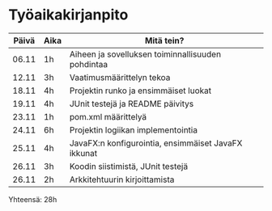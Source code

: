 # Työaikakirjanpito

| Päivä | Aika | Mitä tein? |
|-------|------|------------|
| 06.11 | 1h   | Aiheen ja sovelluksen toiminnallisuuden pohdintaa |
| 12.11 | 3h   | Vaatimusmäärittelyn tekoa |
| 18.11 | 4h   | Projektin runko ja ensimmäiset luokat |
| 19.11 | 4h   | JUnit testejä ja README päivitys |
| 23.11 | 1h   | pom.xml määrittelyä |
| 24.11 | 6h   | Projektin logiikan implementointia |
| 25.11 | 4h   | JavaFX:n konfigurointia, ensimmäiset JavaFX ikkunat |
| 26.11 | 3h   | Koodin siistimistä, JUnit testejä |
| 26.11 | 2h   | Arkkitehtuurin kirjoittamista |

Yhteensä: 28h
